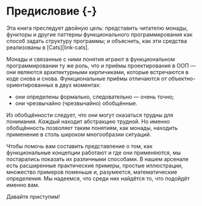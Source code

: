 # Предисловие {-}

Эта книга преследует двойную цель:
представить читателю монады, функторы и другие паттерны функционального программирования
как способ задать структуру программы;
и объяснить, как эти средства реализованы в [Cats][link-cats].

Монады и связанные с ними понятия играют в функциональном программировании ту же роль, 
что и приёмы проектирования в ООП — они являются архитектурными кирпичиками,
которые встречаются в коде снова и снова.
Функциональные приёмы отличаются от объектно-ориентированных в двух моментах:

- они определены формально, следовательно — очень точно;
- они чрезвычайно (чрезвычайно) обобщённые.

Из обобщённости следует, что они могут оказаться трудны для понимания.
*Каждый* находит абстракцию трудной.
Но именно обобщённость позволяет таким понятиям, как монады, 
находить применение в столь широком многообразии ситуаций.

Чтобы помочь вам составить представление о том, 
как функциональные концепции работают и где они применяются, 
мы постарались показать их различными способами.
В нашем арсенале есть расширенные практические примеры, простые иллюстрации, 
множество примеров поменьше и, разумеется, математические определения.
Мы надеемся, что среди них найдётся то, что подойдёт именно вам.

Давайте приступим!
